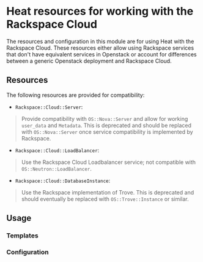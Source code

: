 # Heat resources for working with the Rackspace Cloud
The resources and configuration in this module are for using Heat with the Rackspace Cloud. These resources either
allow using Rackspace services that don't have equivalent services in Openstack or account for differences between
a generic Openstack deployment and Rackspace Cloud.
## Resources
The following resources are provided for compatibility:

* `Rackspace::Cloud::Server`:
>Provide compatibility with `OS::Nova::Server` and allow for working `user_data` and `Metadata`. This is deprecated and should be replaced with `OS::Nova::Server` once service compatibility is implemented by Rackspace.  

* `Rackspace::Cloud::LoadBalancer`:
>Use the Rackspace Cloud Loadbalancer service; not compatible with `OS::Neutron::LoadBalancer`.  

* `Rackspace::Cloud::DatabaseInstance`:
>Use the Rackspace implementation of Trove. This is deprecated and should eventually be replaced with `OS::Trove::Instance` or similar.  

## Usage
### Templates
### Configuration